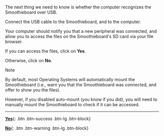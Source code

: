 
The next thing we need to know is whether the computer recognizes the Smoothieboard over USB.

Connect the USB cable to the Smoothieboard, and to the computer.

Your computer should notify you that a new peripheral was connected, and allow you to access the files on the Smoothieboard's SD card via your file browser.

If you can access the files, click on **Yes**.

Otherwise, click on **No**.

> [!NOTE]
> By default, most Operating Systems will automatically mount the Smoothieboard (i.e., warn you that the Smoothieboard was connected, and offer to show you the files).
> 
> However, if you disabled auto-mount (you know if you did), you will need to manually mount the Smoothieboard to check if it can be accessed.

---

[**Yes**](/debug/computer-sees-board.md){: .btn .btn-success .btn-lg .btn-block}

[**No**](/debug/no-msd.md){: .btn .btn-warning .btn-lg .btn-block}
